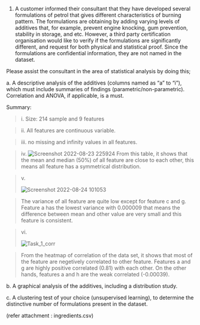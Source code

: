 1. A customer informed their consultant that they have developed several formulations of petrol that gives different characteristics of burning pattern. The formulations are obtaining by adding varying levels of additives that, for example, prevent engine knocking, gum prevention, stability in storage, and etc. However, a third party certification organisation would like to verify if the formulations are significantly different, and request for both physical and statistical proof. Since the formulations are confidential information, they are not named in the dataset.


Please assist the consultant in the area of statistical analysis by doing this;


a. A descriptive analysis of the additives (columns named as “a” to “i”), which must include summaries of findings (parametric/non-parametric). Correlation and ANOVA, if applicable, is a must.

Summary:

> i. Size: 214 sample and 9 features

> ii. All features are continuous variable.

> iii. no missing and infinity values in all features.

> iv. ![Screenshot 2022-08-23 225924](https://user-images.githubusercontent.com/67685003/186301733-6d1191e0-5089-43ad-8b3b-525e6a8a5488.jpg)
From this table, it shows that the mean and median (50%) of all feature are close to each other, this means all feature has a symmetrical distribution.

> v. 
> 
> ![Screenshot 2022-08-24 101053](https://user-images.githubusercontent.com/67685003/186302188-5dd60d24-8f12-475d-b72b-0174d4035014.jpg)

>The variance of all feature are quite low except for feature c and g. Feature a has the lowest variance with 0.000009 that means the difference between mean and other value are very small and this feature is consistent.

> vi. 
> 
> ![Task_1_corr](https://user-images.githubusercontent.com/67685003/186316499-4ab54439-a7ae-4358-8f17-529385a0f92d.jpg)

>From the heatmap of correlation of the data set, it shows that most of the feature are negetively correlated to other feature. Features a and g are highly positive correlated (0.81) with each other. On the other hands, features a and h are the weak correlated (-0.00039).

b. A graphical analysis of the additives, including a distribution study.


c. A clustering test of your choice (unsupervised learning), to determine the distinctive number of formulations present in the dataset.


(refer attachment : ingredients.csv)
